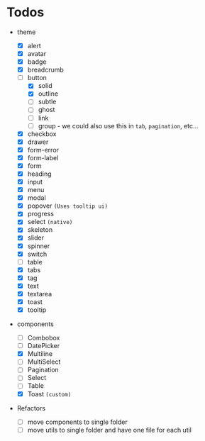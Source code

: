 # Todos

- theme

  - [x] alert
  - [x] avatar
  - [x] badge
  - [x] breadcrumb
  - [ ] button
    - [x] solid
    - [x] outline
    - [ ] subtle
    - [ ] ghost
    - [ ] link
    - [ ] group - we could also use this in `tab`, `pagination`, etc...
  - [x] checkbox
  - [x] drawer
  - [x] form-error
  - [x] form-label
  - [x] form
  - [x] heading
  - [x] input
  - [x] menu
  - [x] modal
  - [x] popover `(Uses tooltip ui)`
  - [x] progress
  - [x] select `(native)`
  - [x] skeleton
  - [x] slider
  - [x] spinner
  - [x] switch
  - [ ] table
  - [x] tabs
  - [x] tag
  - [x] text
  - [x] textarea
  - [x] toast
  - [x] tooltip

- components

  - [ ] Combobox
  - [ ] DatePicker
  - [x] Multiline
  - [ ] MultiSelect
  - [ ] Pagination
  - [ ] Select
  - [ ] Table
  - [x] Toast `(custom)`

- Refactors

  - [ ] move components to single folder
  - [ ] move utils to single folder and have one file for each util
